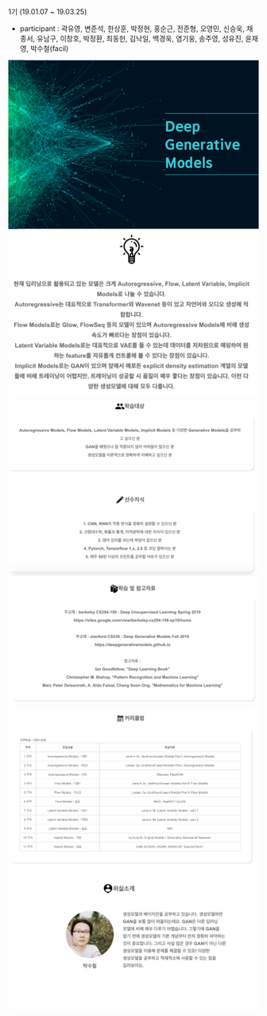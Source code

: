 1기 (19.01.07 ~ 19.03.25)
* participant : 곽유영, 변준석, 한상훈, 박정현, 홍순근, 전준형, 오영민, 신승욱, 채종서, 유남구, 이창호, 박정환, 최동헌, 김낙일, 백경욱, 염기웅, 송주영, 성유진, 윤재영, 박수철(facil)

![1](./pics/1.png)
![2](./pics/2.png)
![3](./pics/3.png)
![4](./pics/4.png)
![5](./pics/5.png)
![6](./pics/6.png)
